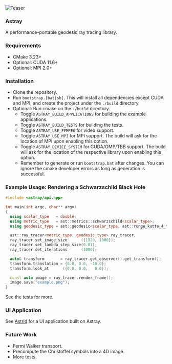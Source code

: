 ![Teaser](./data/docs/teaser.png)

### Astray
A performance-portable geodesic ray tracing library.

### Requirements
- CMake 3.23+
- Optional: CUDA 11.6+
- Optional: MPI 2.0+

### Installation
- Clone the repository.
- Run `bootstrap.[bat|sh]`. This will install all dependencies except CUDA and MPI, and create the project under the `./build` directory.
- Optional: Run cmake on the `./build` directory.
  - Toggle `ASTRAY_BUILD_APPLICATIONS` for building the example applications.
  - Toggle `ASTRAY_BUILD_TESTS` for building the tests.
  - Toggle `ASTRAY_USE_FFMPEG` for video support.
  - Toggle `ASTRAY_USE_MPI` for MPI support. The build will ask for the location of MPI upon enabling this option.
  - Toggle `ASTRAY_DEVICE_SYSTEM` for CUDA/OMP/TBB support. The build will ask for the location of the respective library upon enabling this option.
  - Remember to generate or run `bootstrap.bat` after changes. You can ignore the cmake developer errors as long as generation is successful.

### Example Usage: Rendering a Schwarzschild Black Hole
```cpp
#include <astray/api.hpp>

int main(int argc, char** argv)
{
  using scalar_type   = double;
  using metric_type   = ast::metrics::schwarzschild<scalar_type>;
  using geodesic_type = ast::geodesic<scalar_type, ast::runge_kutta_4_tableau<scalar_type>>;

  ast::ray_tracer<metric_type, geodesic_type> ray_tracer;
  ray_tracer.set_image_size      ({1920, 1080});
  ray_tracer.set_lambda_step_size(0.01);
  ray_tracer.set_iterations      (1000);

  auto& transform       = ray_tracer.get_observer().get_transform();
  transform.translation = {0.0, 0.0, -10.0};
  transform.look_at      ({0.0, 0.0,   0.0});

  const auto image = ray_tracer.render_frame();
  image.save("example.png");
}
```
See the tests for more.

### UI Application
See [Astrid](https://github.com/VRGroupRWTH/astrid) for a UI application built on Astray.

### Future Work
- Fermi Walker transport.
- Precompute the Christoffel symbols into a 4D image.
- More tests.